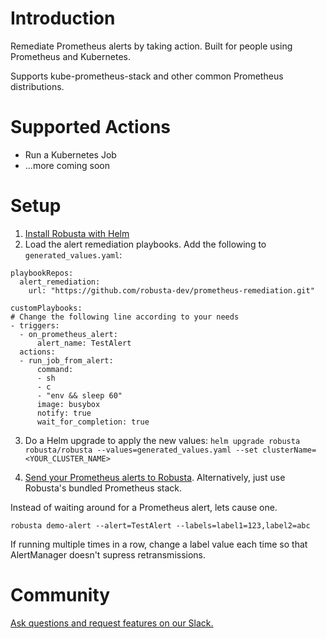 # Introduction
Remediate Prometheus alerts by taking action. Built for people using Prometheus and Kubernetes.

Supports kube-prometheus-stack and other common Prometheus distributions.

# Supported Actions

* Run a Kubernetes Job
* ...more coming soon

# Setup
1. [Install Robusta with Helm](https://docs.robusta.dev/master/installation.html)
2. Load the alert remediation playbooks. Add the following to `generated_values.yaml`: 
```
playbookRepos:
  alert_remediation:
    url: "https://github.com/robusta-dev/prometheus-remediation.git"

customPlaybooks:
# Change the following line according to your needs
- triggers:
  - on_prometheus_alert:
      alert_name: TestAlert
  actions:
  - run_job_from_alert:
      command:
      - sh
      - c
      - "env && sleep 60"
      image: busybox
      notify: true
      wait_for_completion: true
```

3. Do a Helm upgrade to apply the new values: `helm upgrade robusta robusta/robusta --values=generated_values.yaml --set clusterName=<YOUR_CLUSTER_NAME>`

4. [Send your Prometheus alerts to Robusta](https://docs.robusta.dev/master/user-guide/alert-manager.html). Alternatively, just use Robusta's bundled Prometheus stack.

Instead of waiting around for a Prometheus alert, lets cause one.

```
robusta demo-alert --alert=TestAlert --labels=label1=123,label2=abc
```

If running multiple times in a row, change a label value each time so that AlertManager doesn't supress retransmissions.

# Community
[Ask questions and request features on our Slack.](https://home.robusta.dev/slack)
